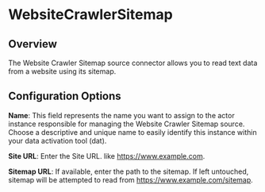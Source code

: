 # WebsiteCrawlerSitemap

## Overview

The Website Crawler Sitemap source connector allows you to read text data from a website using its sitemap.

## Configuration Options

**Name**: This field represents the name you want to assign to the actor instance responsible for managing the Website Crawler Sitemap source. Choose a descriptive and unique name to easily identify this instance within your data activation tool (dat).

**Site URL**: Enter the Site URL. like https://www.example.com.

**Sitemap URL**: If available, enter the path to the sitemap. If left untouched, sitemap will be attempted to read from https://www.example.com/sitemap.
